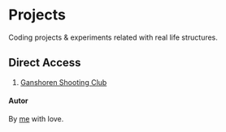 # Projects

Coding projects & experiments related with real life structures.

## Direct Access

1. [Ganshoren Shooting Club](https://github.com/pedroseromenho/projects/tree/master/club-ganshoren)

#### Autor

By [me](https://github.com/pedroseromenho/) with love.
